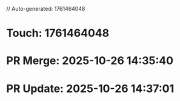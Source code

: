 // Auto-generated: 1761464048

# Touch: 1761464048

# PR Merge: 2025-10-26 14:35:40

# PR Update: 2025-10-26 14:37:01
